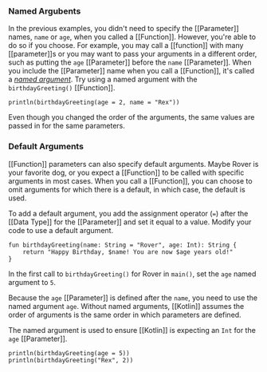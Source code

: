 ### **Named Argubents**

In the previous examples, you didn't need to specify the [[Parameter]] names, `name` or `age`, when you called a [[Function]]. However, you're able to do so if you choose. For example, you may call a [[function]] with many [[parameter]]s or you may want to pass your arguments in a different order, such as putting the `age` [[Parameter]] before the `name` [[Parameter]]. When you include the [[Parameter]] name when you call a [[Function]], it's called a [_named argument_](https://kotlinlang.org/docs/functions.html#named-arguments). Try using a named argument with the `birthdayGreeting()` [[Function]].

```
println(birthdayGreeting(age = 2, name = "Rex"))
```

Even though you changed the order of the arguments, the same values are passed in for the same parameters.

### **Default Arguments**

[[Function]] parameters can also specify default arguments. Maybe Rover is your favorite dog, or you expect a [[Function]] to be called with specific arguments in most cases. When you call a [[Function]], you can choose to omit arguments for which there is a default, in which case, the default is used.

To add a default argument, you add the assignment operator (`=`) after the [[Data Type]] for the [[Parameter]] and set it equal to a value. Modify your code to use a default argument.

```
fun birthdayGreeting(name: String = "Rover", age: Int): String {
	return "Happy Birthday, $name! You are now $age years old!"
}
```

In the first call to `birthdayGreeting()` for Rover in `main()`, set the `age` named argument to `5`. 

Because the `age` [[Parameter]] is defined after the `name`, you need to use the named argument `age`. Without named arguments, [[Kotlin]] assumes the order of arguments is the same order in which parameters are defined. 

The named argument is used to ensure [[Kotlin]] is expecting an `Int` for the `age` [[Parameter]].

```
println(birthdayGreeting(age = 5))
println(birthdayGreeting("Rex", 2))
```

